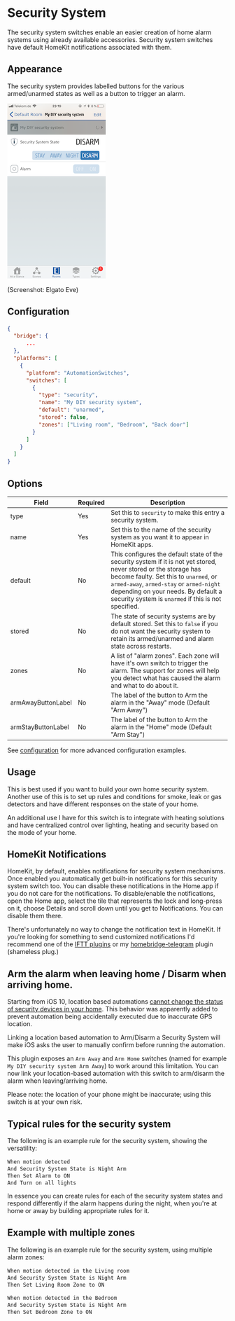 # Security System

The security system switches enable an easier creation of home alarm systems using already available accessories. Security system switches have default HomeKit notifications associated with them.

## Appearance

The security system provides labelled buttons for the various armed/unarmed states as well
as a button to trigger an alarm.

![Preview](SecuritySystem.png "Preview")

(Screenshot: Elgato Eve)

## Configuration

```json
{
  "bridge": {
      ...
  },
  "platforms": [
    {
      "platform": "AutomationSwitches",
      "switches": [
        {
          "type": "security",
          "name": "My DIY security system",
          "default": "unarmed",
          "stored": false,
          "zones": ["Living room", "Bedroom", "Back door"]
        }
      ]
    }
  ]
}
```

## Options

| Field | Required | Description |
|---|---|---|
| type | Yes | Set this to ```security``` to make this entry a security system. |
| name | Yes | Set this to the name of the security system as you want it to appear in HomeKit apps. |
| default | No | This configures the default state of the security system if it is not yet stored, never stored or the storage has become faulty. Set this to ```unarmed```, or ```armed-away```, ```armed-stay``` or ```armed-night``` depending on your needs. By default a security system is ```unarmed``` if this is not specified. |
| stored | No | The state of security systems are by default stored. Set this to ```false``` if you do not want the security system to retain its armed/unarmed and alarm state across restarts. |
| zones | No | A list of "alarm zones". Each zone will have it's own switch to trigger the alarm. The support for zones will help you detect what has caused the alarm and what to do about it. |
| armAwayButtonLabel | No | The label of the button to Arm the alarm in the "Away" mode (Default "Arm Away") |
| armStayButtonLabel | No | The label of the button to Arm the alarm in the "Home" mode (Default "Arm Stay") |

See [configuration](Configuration.md) for more advanced configuration examples.

## Usage

This is best used if you want to build your own home security system. Another use of this is to set up rules and conditions for smoke, leak or gas detectors and have different responses on the state of your home.

An additional use I have for this switch is to integrate with heating solutions and have centralized control over lighting, heating and security based on the mode of your home.

## HomeKit Notifications

HomeKit, by default, enables notifications for security system mechanisms. Once enabled you automatically get built-in notifications for this security system switch too. You can disable these notifications in the Home.app if you do not care for the notifications. To disable/enable the notifications, open the Home app, select the tile that represents the lock and long-press on it, choose Details and scroll down until you get to Notifications. You can disable them there.

There's unfortunately no way to change the notification text in HomeKit. If you're looking for something to send customized notifications I'd recommend one of the [IFTT plugins](https://www.npmjs.com/search?q=homebridge+ifttt) or my [homebridge-telegram](https://www.npmjs.com/packages/homebridge-telegram) plugin (shameless plug.)

## Arm the alarm when leaving home / Disarm when arriving home.

Starting from iOS 10, location based automations [cannot change the status of security devices in your home](https://forums.macrumors.com/threads/homekit-automation.2006433/). This behavior was apparently added to prevent automation being accidentally executed due to inaccurate GPS location.

Linking a location based automation to Arm/Disarm a Security System will make iOS asks the user to manually confirm before running the automation. 

This plugin exposes an ``Arm Away`` and ``Arm Home`` switches (named for example ``My DIY security system Arm Away``) to work around this limitation. You can now link your location-based automation with this switch to arm/disarm the alarm when leaving/arriving home. 

Please note: the location of your phone might be inaccurate; using this switch is at your own risk.   


## Typical rules for the security system

The following is an example rule for the security system, showing the versatility:

```text
When motion detected
And Security System State is Night Arm
Then Set Alarm to ON
And Turn on all lights
```

In essence you can create rules for each of the security system states and respond differently if the alarm happens during the night, when you're at home or away by building appropriate rules for it.


## Example with multiple zones

The following is an example rule for the security system, using multiple alarm zones:

```text
When motion detected in the Living room
And Security System State is Night Arm
Then Set Living Room Zone to ON
```

```text
When motion detected in the Bedroom
And Security System State is Night Arm
Then Set Bedroom Zone to ON
```
